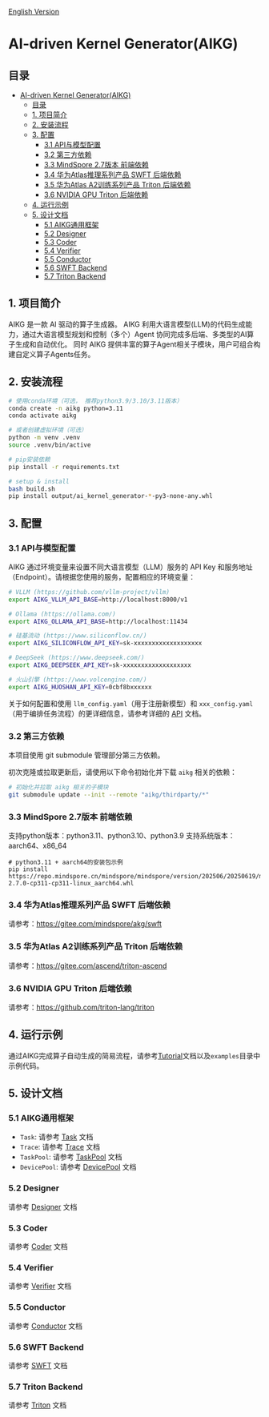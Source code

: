 [English Version](./README.md)

# AI-driven Kernel Generator(AIKG)

## 目录
- [AI-driven Kernel Generator(AIKG)](#ai-driven-kernel-generatoraikg)
  - [目录](#目录)
  - [1. 项目简介](#1-项目简介)
  - [2. 安装流程](#2-安装流程)
  - [3. 配置](#3-配置)
    - [3.1 API与模型配置](#31-api与模型配置)
    - [3.2 第三方依赖](#32-第三方依赖)
    - [3.3 MindSpore 2.7版本 前端依赖](#33-mindspore-27版本-前端依赖)
    - [3.4 华为Atlas推理系列产品 SWFT 后端依赖](#34-华为atlas推理系列产品-swft-后端依赖)
    - [3.5 华为Atlas A2训练系列产品 Triton 后端依赖](#35-华为atlas-a2训练系列产品-triton-后端依赖)
    - [3.6 NVIDIA GPU Triton 后端依赖](#36-nvidia-gpu-triton-后端依赖)
  - [4. 运行示例](#4-运行示例)
  - [5. 设计文档](#5-设计文档)
    - [5.1 AIKG通用框架](#51-aikg通用框架)
    - [5.2 Designer](#52-designer)
    - [5.3 Coder](#53-coder)
    - [5.4 Verifier](#54-verifier)
    - [5.5 Conductor](#55-conductor)
    - [5.6 SWFT Backend](#56-swft-backend)
    - [5.7 Triton Backend](#57-triton-backend)

## 1. 项目简介
AIKG 是一款 AI 驱动的算子生成器。
AIKG 利用大语言模型(LLM)的代码生成能力，通过大语言模型规划和控制（多个）Agent 协同完成多后端、多类型的AI算子生成和自动优化。
同时 AIKG 提供丰富的算子Agent相关子模块，用户可组合构建自定义算子Agents任务。


## 2. 安装流程
```bash
# 使用conda环境（可选， 推荐python3.9/3.10/3.11版本）
conda create -n aikg python=3.11
conda activate aikg

# 或者创建虚拟环境（可选）
python -m venv .venv
source .venv/bin/active

# pip安装依赖
pip install -r requirements.txt

# setup & install
bash build.sh
pip install output/ai_kernel_generator-*-py3-none-any.whl
```


## 3. 配置

### 3.1 API与模型配置
AIKG 通过环境变量来设置不同大语言模型（LLM）服务的 API Key 和服务地址（Endpoint）。请根据您使用的服务，配置相应的环境变量：

```bash
# VLLM (https://github.com/vllm-project/vllm)
export AIKG_VLLM_API_BASE=http://localhost:8000/v1

# Ollama (https://ollama.com/)
export AIKG_OLLAMA_API_BASE=http://localhost:11434

# 硅基流动 (https://www.siliconflow.cn/)
export AIKG_SILICONFLOW_API_KEY=sk-xxxxxxxxxxxxxxxxxxx

# DeepSeek (https://www.deepseek.com/)
export AIKG_DEEPSEEK_API_KEY=sk-xxxxxxxxxxxxxxxxxxx

# 火山引擎 (https://www.volcengine.com/)
export AIKG_HUOSHAN_API_KEY=0cbf8bxxxxxx
```
关于如何配置和使用 `llm_config.yaml`（用于注册新模型）和 `xxx_config.yaml`（用于编排任务流程）的更详细信息，请参考详细的 [API](./docs/CN/API.md) 文档。

### 3.2 第三方依赖
本项目使用 git submodule 管理部分第三方依赖。

初次克隆或拉取更新后，请使用以下命令初始化并下载 `aikg` 相关的依赖：
```bash
# 初始化并拉取 aikg 相关的子模块
git submodule update --init --remote "aikg/thirdparty/*"
```

### 3.3 MindSpore 2.7版本 前端依赖
支持python版本：python3.11、python3.10、python3.9
支持系统版本：aarch64、x86_64
```
# python3.11 + aarch64的安装包示例
pip install https://repo.mindspore.cn/mindspore/mindspore/version/202506/20250619/master_20250619160020_1261ff4ce06d6f2dc4ce446139948a3e4e9c966b_newest/unified/aarch64/mindspore-2.7.0-cp311-cp311-linux_aarch64.whl
```

### 3.4 华为Atlas推理系列产品 SWFT 后端依赖
请参考：https://gitee.com/mindspore/akg/swft

### 3.5 华为Atlas A2训练系列产品 Triton 后端依赖
请参考：https://gitee.com/ascend/triton-ascend


### 3.6 NVIDIA GPU Triton 后端依赖
请参考：https://github.com/triton-lang/triton


## 4. 运行示例
通过AIKG完成算子自动生成的简易流程，请参考[Tutorial](./docs/CN/Tutorial.md)文档以及`examples`目录中示例代码。


## 5. 设计文档
### 5.1 AIKG通用框架
- `Task`: 请参考 [Task](./docs/CN/Task.md) 文档
- `Trace`: 请参考 [Trace](./docs/CN/Trace.md) 文档
- `TaskPool`: 请参考 [TaskPool](./docs/CN/TaskPool.md) 文档
- `DevicePool`: 请参考 [DevicePool](./docs/CN/DevicePool.md) 文档

### 5.2 Designer
请参考 [Designer](./docs/CN/Designer.md) 文档

### 5.3 Coder
请参考 [Coder](./docs/CN/Coder.md) 文档

### 5.4 Verifier
请参考 [Verifier](./docs/CN/Verifier.md) 文档

### 5.5 Conductor
请参考 [Conductor](./docs/CN/Conductor.md) 文档

### 5.6 SWFT Backend
请参考 [SWFT](./docs/CN/SWFT.md) 文档

### 5.7 Triton Backend
请参考 [Triton](./docs/CN/Triton.md) 文档
